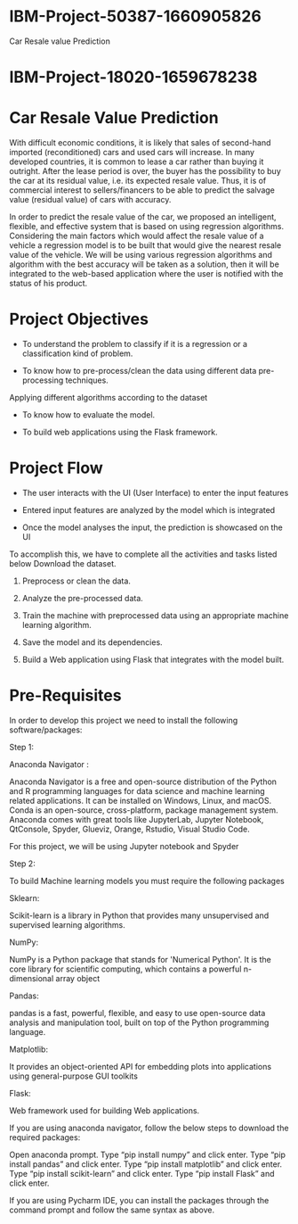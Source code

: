 # IBM-Project-50387-1660905826
Car Resale value Prediction
# IBM-Project-18020-1659678238
# Car Resale Value Prediction 
With difficult economic conditions, it is likely that sales of second-hand imported (reconditioned) cars and used cars will increase. In many developed countries, it is common to lease a car rather than buying it outright. After the lease period is over, the buyer has the possibility to buy the car at its residual value, i.e. its expected resale value. Thus, it is of commercial interest to sellers/financers to be able to predict the salvage value (residual value) of cars with accuracy.

In order to predict the resale value of the car, we proposed an intelligent, flexible, and effective system that is based on using regression algorithms. Considering the main factors which would affect the resale value of a vehicle a regression model is to be built that would give the nearest resale value of the vehicle. We will be using various regression algorithms and algorithm with the best accuracy will be taken as a solution, then it will be integrated to the web-based application where the user is notified with the status of his product.



# Project Objectives
- To understand the problem to classify if it is a regression or a classification kind of problem.

- To know how to pre-process/clean the data using different data pre-processing techniques.

Applying different algorithms according to the dataset

- To know how to evaluate the model.

- To build web applications using the Flask framework.

# Project Flow 
- The user interacts with the UI (User Interface) to enter the input features

- Entered input features are analyzed by the model which is integrated

- Once the model analyses the input, the prediction is showcased on the UI

To accomplish this, we have to complete all the activities and tasks listed below Download the dataset.

1. Preprocess or clean the data.

2. Analyze the pre-processed data.

3. Train the machine with preprocessed data using an appropriate machine learning algorithm.

4. Save the model and its dependencies.

5. Build a Web application using Flask that integrates with the model built.

# Pre-Requisites 
In order to develop this project we need to install the following software/packages:

Step 1:

Anaconda Navigator :

Anaconda Navigator is a free and open-source distribution of the Python and R programming languages for data science and machine learning related applications. It can be installed on Windows, Linux, and macOS. Conda is an open-source, cross-platform, package management system. Anaconda comes with great tools like JupyterLab, Jupyter Notebook, QtConsole, Spyder, Glueviz, Orange, Rstudio, Visual Studio Code.

For this project, we will be using Jupyter notebook and Spyder

Step 2:

To build Machine learning models you must require the following packages

Sklearn:

Scikit-learn is a library in Python that provides many unsupervised and supervised learning algorithms.

NumPy:

NumPy is a Python package that stands for 'Numerical Python'. It is the core library for scientific computing, which contains a powerful n-dimensional array object

Pandas:

pandas is a fast, powerful, flexible, and easy to use open-source data analysis and manipulation tool, built on top of the Python programming language.

Matplotlib:

It provides an object-oriented API for embedding plots into applications using general-purpose GUI toolkits

Flask:

Web framework used for building Web applications.

If you are using anaconda navigator, follow the below steps to download the required packages:

Open anaconda prompt. Type “pip install numpy” and click enter. Type “pip install pandas” and click enter. Type “pip install matplotlib” and click enter. Type “pip install scikit-learn” and click enter. Type “pip install Flask” and click enter.

If you are using Pycharm IDE, you can install the packages through the command prompt and follow the same syntax as above.
